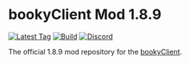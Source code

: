 # bookyClient Mod 1.8.9

[![Latest Tag](https://img.shields.io/github/v/tag/bookyclient/1.8.9?include_prereleases&sort=semver&label=Latest%20Tag&style=style=for-the-badge&logo=Github&logoColor=white)](https://github.com/bookyClient/1.8.9/tags/)
[![Build](https://img.shields.io/github/workflow/status/bookyclient/1.8.9/Build%20Mod%20with%20Gradle?label=Build&style=style=for-the-badge&logo=Github&logoColor=white)](https://github.com/bookyClient/1.8.9/actions/)
[![Discord](https://img.shields.io/discord/745068867214377068?label=Discord&logo=Discord&logoColor=white&style=for-the-badge)](https://discord.gg/MesHjEr/)

The official 1.8.9 mod repository for the [bookyClient](https://bookyclient.tk/).